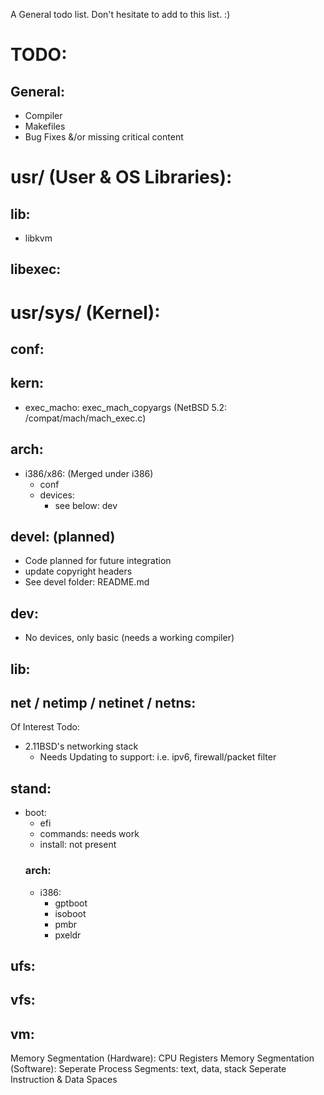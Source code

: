A General todo list. Don't hesitate to add to this list. :)

# TODO:
## General:
- Compiler
- Makefiles
- Bug Fixes &/or missing critical content

# usr/ (User & OS Libraries):
## lib:
- libkvm
		
## libexec:
		
# usr/sys/ (Kernel):
## conf:

## kern:
- exec_macho: exec_mach_copyargs 
	(NetBSD 5.2: /compat/mach/mach_exec.c)
	
## arch:
- i386/x86: (Merged under i386)
	- conf
	- devices: 
		- see below: dev

## devel: (planned)
- Code planned for future integration
- update copyright headers
- See devel folder: README.md

## dev:
- No devices, only basic (needs a working compiler)

## lib:
	
## net / netimp / netinet / netns:
Of Interest Todo:
- 2.11BSD's networking stack
	- Needs Updating to support: i.e. ipv6, firewall/packet filter

## stand:
- boot:
	- efi
	- commands: needs work
	- install: not present
	### arch:
	- i386:
		- gptboot
		- isoboot
		- pmbr
		- pxeldr

## ufs:

## vfs:

## vm:


Memory Segmentation (Hardware): CPU Registers
Memory Segmentation (Software):
Seperate Process Segments: text, data, stack
Seperate Instruction & Data Spaces
